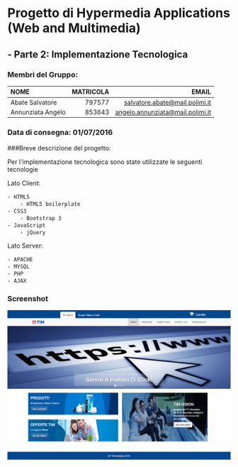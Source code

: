 # Progetto di Hypermedia Applications <br>(Web and Multimedia)
## - Parte 2: Implementazione Tecnologica

### Membri del Gruppo:
 NOME | MATRICOLA | EMAIL
:----| ---------:|------:
Abate Salvatore | 797577 | salvatore.abate@mail.polimi.it
Annunziata Angelo | 853643 | angelo.annunziata@mail.polimi.it

### Data di consegna: 01/07/2016
###Breve descrizione del progetto:

Per l'implementazione tecnologica sono state utilizzate le seguenti tecnologie

Lato Client:
```
- HTML5
    - HTML5 boilerplate
- CSS3
    - Bootstrap 3
- JavaScript
    - jQuery
```


Lato Server:
```
- APACHE
- MYSQL
- PHP
- AJAX
```

### Screenshot
![TIM Home](WEBSITE/img/preview/home.png)
